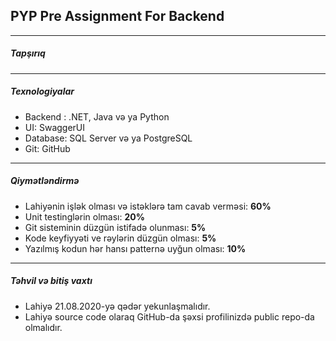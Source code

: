 ## PYP Pre Assignment For Backend

---
##### Tapşırıq


---
##### Texnologiyalar
 - Backend : .NET, Java və ya Python
 - UI: SwaggerUI
 - Database: SQL Server və ya PostgreSQL
 - Git: GitHub

---
##### Qiymətləndirmə
 - Lahiyənin işlək olması və istəklərə tam cavab verməsi:  **60%**
 - Unit testinglərin olması: **20%**
 - Git sisteminin düzgün istifadə olunması: **5%**
 - Kode keyfiyyəti ve rəylərin düzgün olması: **5%**
 - Yazılmış kodun hər hansı patternə uyğun olması: **10%**


---
##### Təhvil və bitiş vaxtı
 - Lahiyə 21.08.2020-yə qədər yekunlaşmalıdır. 
 - Lahiyə source code olaraq GitHub-da şəxsi profilinizdə public repo-da olmalıdır.
